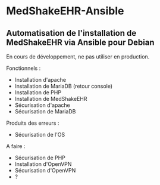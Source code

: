 # MedShakeEHR-Ansible
## Automatisation de l'installation de MedShakeEHR via Ansible pour Debian
En cours de développement, ne pas utiliser en production.

Fonctionnels :

- Installation d'apache
- Installation de MariaDB (retour console)
- Installation de PHP
- Installation de MedShakeEHR
- Sécurisation d'apache
- Sécurisation de MariaDB

Produits des erreurs :
- Sécurisation de l'OS

A faire :
- Sécurisation de PHP
- Installation d'OpenVPN
- Sécurisation d'OpenVPN
- ?